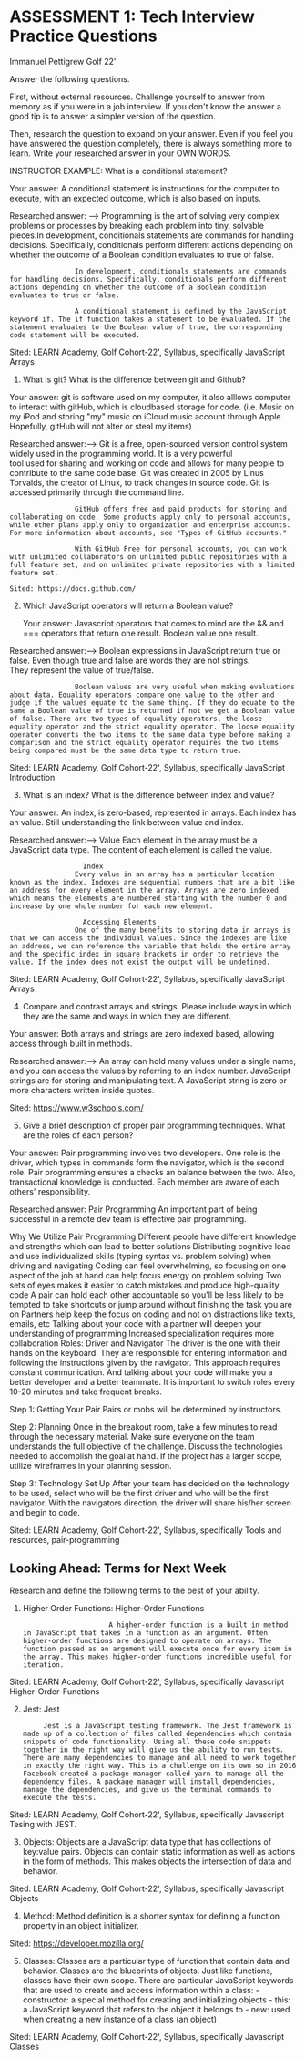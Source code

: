 # ASSESSMENT 1: Tech Interview Practice Questions

Immanuel Pettigrew Golf 22'

Answer the following questions.

First, without external resources. Challenge yourself to answer from memory as if you were in a job interview. If you don't know the answer a good tip is to answer a simpler version of the question.

Then, research the question to expand on your answer. Even if you feel you have answered the question completely, there is always something more to learn. Write your researched answer in your OWN WORDS.

INSTRUCTOR EXAMPLE: What is a conditional statement?

Your answer: A conditional statement is instructions for the computer to execute, with an expected outcome, which is also based on inputs.

Researched answer: --> Programming is the art of solving very complex problems or processes by breaking each problem into 
                    tiny, solvable pieces.In development, conditionals statements are commands for handling decisions. Specifically, conditionals perform different actions depending on whether the outcome of a Boolean condition evaluates to true or false.

                    In development, conditionals statements are commands for handling decisions. Specifically, conditionals perform different actions depending on whether the outcome of a Boolean condition evaluates to true or false.

                    A conditional statement is defined by the JavaScript keyword if. The if function takes a statement to be evaluated. If the statement evaluates to the Boolean value of true, the corresponding code statement will be executed.

Sited: LEARN Academy, Golf Cohort-22', Syllabus, specifically JavaScript Arrays

1. What is git? What is the difference between git and Github?

Your answer: git is software used on my computer, it also alllows computer to interact with gitHub, which is cloudbased storage for code.
            (i.e. Music on my iPod and storing "my" music on iCloud music account through Apple. Hopefully, gitHub will not alter or steal my items)

Researched answer:--> Git is a free, open-sourced version control system widely used in the programming world. It is a very powerful      
                  tool used for sharing and working on code and allows for many people to contribute to the same code base. Git was created in 2005 by Linus Torvalds, the creator of Linux, to track changes in source code. Git is accessed primarily through the command line.

                    GitHub offers free and paid products for storing and collaborating on code. Some products apply only to personal accounts, while other plans apply only to organization and enterprise accounts. For more information about accounts, see "Types of GitHub accounts."

                    With GitHub Free for personal accounts, you can work with unlimited collaborators on unlimited public repositories with a full feature set, and on unlimited private repositories with a limited feature set.

    Sited: https://docs.github.com/

2. Which JavaScript operators will return a Boolean value?

    Your answer: Javascript operators that comes to mind are the && and === operators that return one result. Boolean value one result. 

Researched answer:--> Boolean expressions in JavaScript return true or false. Even though true and false are words they are not strings.  
                    They represent the value of true/false.

                    Boolean values are very useful when making evaluations about data. Equality operators compare one value to the other and judge if the values equate to the same thing. If they do equate to the same a Boolean value of true is returned if not we get a Boolean value of false. There are two types of equality operators, the loose equality operator and the strict equality operator. The loose equality operator converts the two items to the same data type before making a comparison and the strict equality operator requires the two items being compared must be the same data type to return true.

Sited: LEARN Academy, Golf Cohort-22', Syllabus, specifically JavaScript Introduction


3. What is an index? What is the difference between index and value?

Your answer: An index, is zero-based, represented in arrays. Each index has an value. Still understanding the link between value and index.

Researched answer:--> Value
                    Each element in the array must be a JavaScript data type. The content of each element is called the value.

                      Index
                    Every value in an array has a particular location known as the index. Indexes are sequential numbers that are a bit like an address for every element in the array. Arrays are zero indexed which means the elements are numbered starting with the number 0 and increase by one whole number for each new element.

                      Accessing Elements
                    One of the many benefits to storing data in arrays is that we can access the individual values. Since the indexes are like an address, we can reference the variable that holds the entire array and the specific index in square brackets in order to retrieve the value. If the index does not exist the output will be undefined.

Sited: LEARN Academy, Golf Cohort-22', Syllabus, specifically JavaScript Arrays

4. Compare and contrast arrays and strings. Please include ways in which they are the same and ways in which they are different.

Your answer: Both arrays and strings are zero indexed based, allowing access through built in methods. 

Researched answer:--> An array can hold many values under a single name, and you can access the values by referring to an index number.
                    JavaScript strings are for storing and manipulating text.
                    A JavaScript string is zero or more characters written inside quotes.

Sited: https://www.w3schools.com/

5. Give a brief description of proper pair programming techniques. What are the roles of each person?

Your answer: Pair programming involves two developers. One role is the driver, which types in commands form the navigator, which is the 
            second role. Pair programming ensures a checks an balance between the two. Also, transactional knowledge is conducted. Each member are aware of each others' responsibility.

Researched answer: Pair Programming
An important part of being successful in a remote dev team is effective pair programming.

Why We Utilize Pair Programming
Different people have different knowledge and strengths which can lead to better solutions
Distributing cognitive load and use individualized skills (typing syntax vs. problem solving) when driving and navigating
Coding can feel overwhelming, so focusing on one aspect of the job at hand can help focus energy on problem solving
Two sets of eyes makes it easier to catch mistakes and produce high-quality code
A pair can hold each other accountable so you'll be less likely to be tempted to take shortcuts or jump around without finishing the task you are on
Partners help keep the focus on coding and not on distractions like texts, emails, etc
Talking about your code with a partner will deepen your understanding of programming
Increased specialization requires more collaboration
Roles: Driver and Navigator
The driver is the one with their hands on the keyboard. They are responsible for entering information and following the instructions given by the navigator. This approach requires constant communication. And talking about your code will make you a better developer and a better teammate. It is important to switch roles every 10-20 minutes and take frequent breaks.

Step 1: Getting Your Pair
Pairs or mobs will be determined by instructors.

Step 2: Planning
Once in the breakout room, take a few minutes to read through the necessary material. Make sure everyone on the team understands the full objective of the challenge. Discuss the technologies needed to accomplish the goal at hand. If the project has a larger scope, utilize wireframes in your planning session.

Step 3: Technology Set Up
After your team has decided on the technology to be used, select who will be the first driver and who will be the first navigator. With the navigators direction, the driver will share his/her screen and begin to code.

Sited: LEARN Academy, Golf Cohort-22', Syllabus, specifically Tools and resources, pair-programming

## Looking Ahead: Terms for Next Week

Research and define the following terms to the best of your ability.

1. Higher Order Functions: Higher-Order Functions

                            A higher-order function is a built in method in JavaScript that takes in a function as an argument. Often higher-order functions are designed to operate on arrays. The function passed as an argument will execute once for every item in the array. This makes higher-order functions incredible useful for iteration.

Sited: LEARN Academy, Golf Cohort-22', Syllabus, specifically Javascript Higher-Order-Functions

2. Jest: Jest

            Jest is a JavaScript testing framework. The Jest framework is made up of a collection of files called dependencies which contain snippets of code functionality. Using all these code snippets together in the right way will give us the ability to run tests. There are many dependencies to manage and all need to work together in exactly the right way. This is a challenge on its own so in 2016 Facebook created a package manager called yarn to manage all the dependency files. A package manager will install dependencies, manage the dependencies, and give us the terminal commands to execute the tests.

Sited: LEARN Academy, Golf Cohort-22', Syllabus, specifically Javascript Tesing with JEST.

3. Objects: Objects are a JavaScript data type that has collections of key:value pairs. Objects can contain static information as well as 
            actions in the form of methods. This makes objects the intersection of data and behavior.

Sited: LEARN Academy, Golf Cohort-22', Syllabus, specifically Javascript Objects

4. Method: Method definition is a shorter syntax for defining a function property in an object initializer.

Sited: https://developer.mozilla.org/

5. Classes: Classes are a particular type of function that contain data and behavior. Classes are the blueprints of objects. Just like 
            functions, classes have their own scope. There are particular JavaScript keywords that are used to create and access information within a class:
                            - constructor: a special method for creating and initializing objects
                            - this: a JavaScript keyword that refers to the object it belongs to
                            - new: used when creating a new instance of a class (an object)

Sited: LEARN Academy, Golf Cohort-22', Syllabus, specifically Javascript Classes

